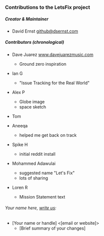 ### Contributions to the LetsFix project

##### Creator & Maintainer

* David Ernst <github@dsernst.com>


##### Contributors (chronological)

* Dave Juarez www.davejuarezmusic.com
  * Ground zero inspiration

* Ian G
  * "Issue Tracking for the Real World"

* Alex P
  * Globe image
  * space sketch

* Tom

* Aneeqa
  * helped me get back on track

* Spike H
  * initial reddit install

* Mohammed Adawulai
  * suggested name "Let's Fix"
  * lots of sharing

* Loren R
  * Mission Statement text

###### Your name here, [write us](mailto:update-contibutors@letsfix.net):

* [Your name or handle] <[email or website]>
  * [Brief summary of your changes]
